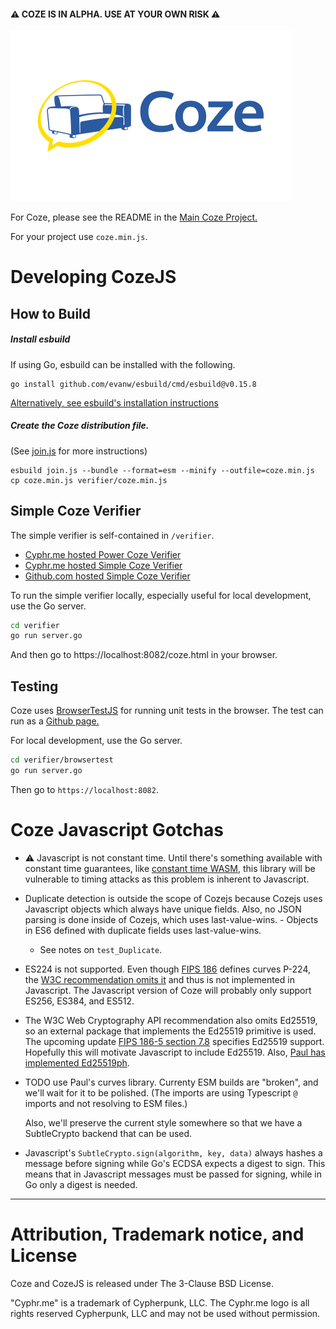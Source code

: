 #### ⚠️ COZE IS IN ALPHA.  USE AT YOUR OWN RISK ⚠️

![Coze](verifier/coze_logo_zami_white_450x273.png)

For Coze, please see the README in the [Main Coze Project.](https://github.com/Cyphrme/Coze)

For your project use `coze.min.js`.


# Developing CozeJS
## How to Build
##### Install esbuild

If using Go, esbuild can be installed with the following.

```
go install github.com/evanw/esbuild/cmd/esbuild@v0.15.8
```

[Alternatively, see esbuild's installation instructions][1]

##### Create the Coze distribution file. 

(See [join.js](join.js) for more instructions)
```
esbuild join.js --bundle --format=esm --minify --outfile=coze.min.js
cp coze.min.js verifier/coze.min.js
```

## Simple Coze Verifier
The simple verifier is self-contained in `/verifier`.

- [Cyphr.me   hosted Power  Coze Verifier](https://cyphr.me/coze_verifier)
- [Cyphr.me   hosted Simple Coze Verifier](https://cyphr.me/coze_verifier_simple/coze.html)
- [Github.com hosted Simple Coze Verifier](https://cyphrme.github.io/Cozejs/verifier/coze.html)

To run the simple verifier locally, especially useful for local development, use
the Go server.  

```sh
cd verifier
go run server.go
```

And then go to https://localhost:8082/coze.html in your browser. 


## Testing
Coze uses <a href="https://github.com/Cyphrme/BrowserTestJS">BrowserTestJS</a>
for running unit tests in the browser. The test can run as a [Github
page.](https://cyphrme.github.io/Cozejs/verifier/browsertest/browsertest.html)

For local development, use the Go server. 

```sh
cd verifier/browsertest
go run server.go
```

Then go to `https://localhost:8082`.


# Coze Javascript Gotchas
- ⚠️ Javascript is not constant time.  Until there's something available
	with constant time guarantees, like [constant time
	WASM](https://cseweb.ucsd.edu/~dstefan/pubs/renner:2018:ct-wasm.pdf), this
	library will be vulnerable to timing attacks as this problem is inherent to Javascript.
- Duplicate detection is outside the scope of Cozejs because Cozejs uses
	Javascript objects which always have unique fields.  Also, no JSON parsing is
	done inside of Cozejs, which uses last-value-wins. - Objects in ES6 defined
	with duplicate fields uses last-value-wins.  
	- See notes on `test_Duplicate`.

- ES224 is not supported.  Even though [FIPS
	186](https://nvlpubs.nist.gov/nistpubs/FIPS/NIST.FIPS.186-4.pdf) defines
	curves P-224, the [W3C recommendation omits
	it](https://www.w3.org/TR/WebCryptoAPI/#dfn-EcKeyGenParams) and thus is not
	implemented in Javascript.  The Javascript version of Coze will probably only
	support ES256, ES384, and ES512.  

- The W3C Web Cryptography API recommendation also omits Ed25519, so an external
	package that implements the Ed25519 primitive is used.  The upcoming update
	[FIPS 186-5 section 7.8](https://nvlpubs.nist.gov/nistpubs/FIPS/NIST.FIPS.186-5-draft.pdf)
	specifies Ed25519 support. Hopefully this will motivate Javascript to include
	Ed25519.  Also, [Paul has implemented Ed25519ph](
	https://github.com/paulmillr/noble-ed25519/issues/63).

- TODO use Paul's curves library.  Currenty ESM builds are "broken", and we'll
  wait for it to be polished.  (The imports are using Typescript `@` imports and
  not resolving to ESM files.)

	Also, we'll preserve the current style somewhere so that we have a
	SubtleCrypto backend that can be used.  
 
- Javascript's `SubtleCrypto.sign(algorithm, key, data)` always hashes a message
	before signing while Go's ECDSA expects a digest to sign. This means that in
	Javascript messages must be passed for signing, while in Go only a digest is
	needed.




----------------------------------------------------------------------
# Attribution, Trademark notice, and License
Coze and CozeJS is released under The 3-Clause BSD License. 

"Cyphr.me" is a trademark of Cypherpunk, LLC. The Cyphr.me logo is all rights
reserved Cypherpunk, LLC and may not be used without permission.



[1]:https://esbuild.github.io/getting-started/#build-from-source